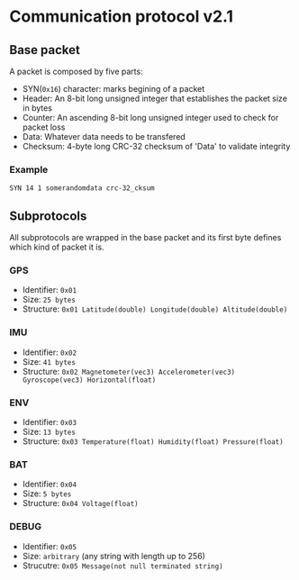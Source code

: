 # Communication protocol v2.1

## Base packet
A packet is composed by five parts:
 - SYN(`0x16`) character: marks begining of a packet
 - Header: An 8-bit long unsigned integer that establishes the packet size in bytes
 - Counter: An ascending 8-bit long unsigned integer used to check for packet loss
 - Data: Whatever data needs to be transfered
 - Checksum: 4-byte long CRC-32 checksum of 'Data' to validate integrity

### Example
`SYN 14 1 somerandomdata crc-32_cksum`

## Subprotocols
All subprotocols are wrapped in the base packet and its first byte defines which kind of packet it is.
### GPS
- Identifier: `0x01`
- Size: `25 bytes`
- Structure: `0x01 Latitude(double) Longitude(double) Altitude(double)`

### IMU
- Identifier: `0x02`
- Size: `41 bytes`
- Structure: `0x02 Magnetometer(vec3) Accelerometer(vec3) Gyroscope(vec3) Horizontal(float)`

### ENV
- Identifier: `0x03`
- Size: `13 bytes`
- Structure: `0x03 Temperature(float) Humidity(float) Pressure(float)`

### BAT
- Identifier: `0x04`
- Size: `5 bytes`
- Structure: `0x04 Voltage(float)`

### DEBUG
- Identifier: `0x05`
- Size: `arbitrary` (any string with length up to 256)
- Strucutre: `0x05 Message(not null terminated string)`
